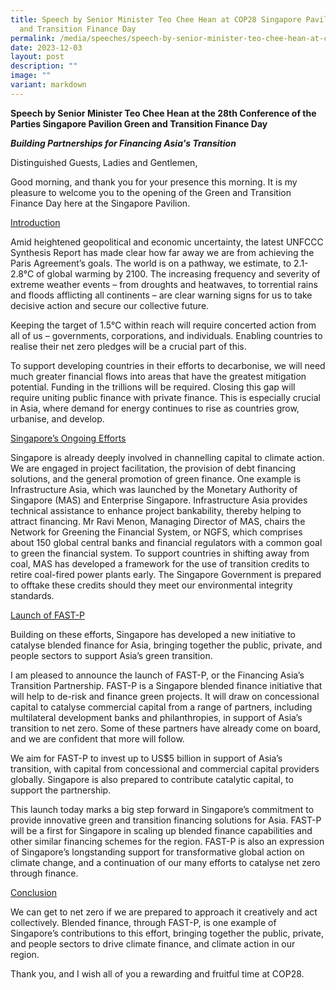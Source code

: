 ```yaml
---
title: Speech by Senior Minister Teo Chee Hean at COP28 Singapore Pavilion Green
  and Transition Finance Day
permalink: /media/speeches/speech-by-senior-minister-teo-chee-hean-at-cop28-singapore-pavilion-3dec2023/
date: 2023-12-03
layout: post
description: ""
image: ""
variant: markdown
---
```

**Speech by Senior Minister Teo Chee Hean at the 28th Conference of the Parties Singapore Pavilion Green and Transition Finance Day**

***Building Partnerships for Financing Asia's Transition***

Distinguished Guests,
Ladies and Gentlemen,

Good morning, and thank you for your presence this morning. It is my pleasure to welcome you to the opening of the Green and Transition Finance Day here at the Singapore Pavilion.

<u>Introduction</u>

Amid heightened geopolitical and economic uncertainty, the latest UNFCCC
Synthesis Report has made clear how far away we are from achieving the Paris Agreement’s goals. The world is on a pathway, we estimate, to 2.1-2.8°C of global warming by 2100. The increasing frequency and severity of extreme weather events – from droughts and heatwaves, to torrential rains and floods afflicting all continents – are clear warning signs for us to take decisive action and secure our collective future.

Keeping the target of 1.5°C within reach will require concerted action from all of us – governments, corporations, and individuals. Enabling countries to realise their net zero pledges will be a crucial part of this.

To support developing countries in their efforts to decarbonise, we will need much greater financial flows into areas that have the greatest mitigation potential. Funding in the trillions will be required. Closing this gap will require uniting public finance with private finance. This is especially crucial in Asia, where demand for energy continues to rise as countries grow, urbanise, and develop.

<u>Singapore’s Ongoing Efforts</u>

Singapore is already deeply involved in channelling capital to climate action. We are engaged in project facilitation, the provision of debt financing solutions, and the general promotion of green finance. One example is Infrastructure Asia, which was launched by the Monetary Authority of Singapore (MAS) and Enterprise Singapore. Infrastructure Asia provides technical assistance to enhance project bankability, thereby helping to attract financing. Mr Ravi Menon, Managing Director of MAS, chairs the Network for Greening the Financial System, or NGFS, which comprises about 150 global central banks and financial regulators with a common goal to green the financial system. To support countries in shifting away from coal, MAS has developed a framework for the use of transition credits to retire coal-fired power plants early. The Singapore Government is prepared to offtake these credits should they meet our environmental integrity standards.

<u>Launch of FAST-P</u>

Building on these efforts, Singapore has developed a new initiative to catalyse blended finance for Asia, bringing together the public, private, and people sectors to support Asia’s green transition.

I am pleased to announce the launch of FAST-P, or the Financing Asia’s
Transition Partnership. FAST-P is a Singapore blended finance initiative that will help to de-risk and finance green projects. It will draw on concessional capital to catalyse commercial capital from a range of partners, including multilateral development banks and philanthropies, in support of Asia’s transition to net zero. Some of these partners have already come on board, and we are confident that more will follow.

We aim for FAST-P to invest up to US$5 billion in support of Asia’s transition,
with capital from concessional and commercial capital providers globally. Singapore is also prepared to contribute catalytic capital, to support the partnership.

This launch today marks a big step forward in Singapore’s commitment to provide innovative green and transition financing solutions for Asia. FAST-P will be a first for Singapore in scaling up blended finance capabilities and other similar financing schemes for the region. FAST-P is also an expression of Singapore’s longstanding support for transformative global action on climate change, and a continuation of our many efforts to catalyse net zero through finance.

<u>Conclusion</u>

We can get to net zero if we are prepared to approach it creatively and act
collectively. Blended finance, through FAST-P, is one example of Singapore’s contributions to this effort, bringing together the public, private, and people sectors to drive climate finance, and climate action in our region.

Thank you, and I wish all of you a rewarding and fruitful time at COP28.